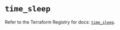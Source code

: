 # `time_sleep`

Refer to the Terraform Registry for docs: [`time_sleep`](https://registry.terraform.io/providers/hashicorp/time/0.9.1/docs/resources/sleep).
